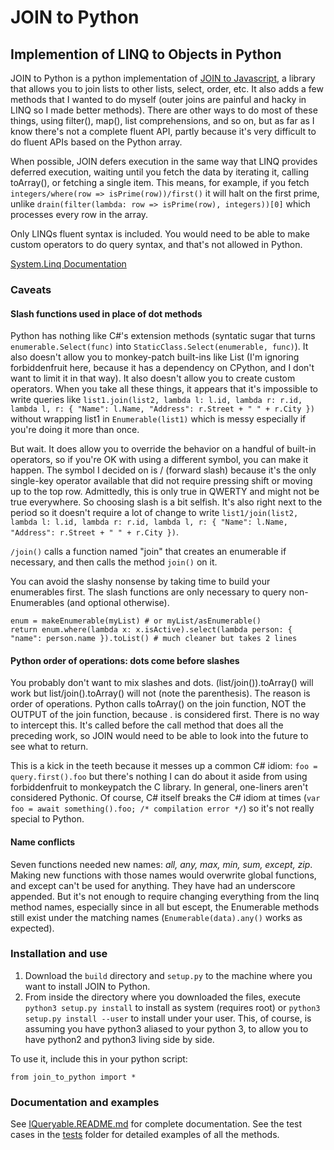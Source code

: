 # JOIN to Python
## Implemention of LINQ to Objects in Python

JOIN to Python is a python implementation of [JOIN to Javascript](https://github.com/hachiko-8ko/join-to-javascript), a library that allows you to join lists to other lists, select, order, etc. It also adds a few methods that I wanted to do myself (outer joins are painful and hacky in LINQ so I made better methods). There are other ways to do most of these things, using filter(), map(), list comprehensions, and so on, but as far as I know there's not a complete fluent API, partly because it's very difficult to do fluent APIs based on the Python array.

When possible, JOIN defers execution in the same way that LINQ provides deferred execution, waiting until you fetch the data by iterating it, calling toArray(), or fetching a single item. This means, for example, if you fetch `integers/where(row => isPrime(row))/first()` it will halt on the first prime, unlike `drain(filter(lambda: row => isPrime(row), integers))[0]` which processes every row in the array.

Only LINQs fluent syntax is included. You would need to be able to make custom operators to do query syntax, and that's not allowed in Python.

[System.Linq Documentation](https://docs.microsoft.com/sv-SE/dotnet/api/system.linq.enumerable?view=net-6.0)

### Caveats

#### Slash functions used in place of dot methods

Python has nothing like C#'s extension methods (syntatic sugar that turns `enumerable.Select(func)` into `StaticClass.Select(enumerable, func)`). It also doesn't allow you to monkey-patch built-ins like List (I'm ignoring forbiddenfruit here, because it has a dependency on CPython, and I don't want to limit it in that way). It also doesn't allow you to create custom operators. When you take all these things, it appears that it's impossible to write queries like `list1.join(list2, lambda l: l.id, lambda r: r.id, lambda l, r: { "Name": l.Name, "Address": r.Street + " " + r.City })` without wrapping list1 in `Enumerable(list1)` which is messy especially if you're doing it more than once.

But wait. It does allow you to override the behavior on a handful of built-in operators, so if you're OK with using a different symbol, you can make it happen. The symbol I decided on is / (forward slash) because it's the only single-key operator available that did not require pressing shift or moving up to the top row. Admittedly, this is only true in QWERTY and might not be true everywhere. So choosing slash is a bit selfish. It's also right next to the period so it doesn't require a lot of change to write `list1/join(list2, lambda l: l.id, lambda r: r.id, lambda l, r: { "Name": l.Name, "Address": r.Street + " " + r.City })`. 

`/join()` calls a function named "join" that creates an enumerable if necessary, and then calls the method `join()` on it.

You can avoid the slashy nonsense by taking time to build your enumerables first. The slash functions are only necessary to query non-Enumerables (and optional otherwise).

```
enum = makeEnumerable(myList) # or myList/asEnumerable()
return enum.where(lambda x: x.isActive).select(lambda person: { "name": person.name }).toList() # much cleaner but takes 2 lines
```

#### Python order of operations: dots come before slashes

You probably don't want to mix slashes and dots. (list/join()).toArray() will work but list/join().toArray() will not (note the parenthesis). The reason is order of operations. Python calls toArray() on the join function, NOT the OUTPUT of the join function, because . is considered first. There is no way to intercept this. It's called before the call method that does all the preceding work, so JOIN would need to be able to look into the future to see what to return.

This is a kick in the teeth because it messes up a common C# idiom: `foo = query.first().foo` but there's nothing I can do about it aside from using forbiddenfruit to monkeypatch the C library. In general, one-liners aren't considered Pythonic. Of course, C# itself breaks the C# idiom at times (`var foo = await something().foo; /* compilation error */`) so it's not really special to Python.

#### Name conflicts

Seven functions needed new names: _all, any, max, min, sum, except, zip_. Making new functions with those names would overwrite global functions, and except can't be used for anything. They have had an underscore appended. But it's not enough to require changing everything from the linq method names, especially since in all but escept, the Enumerable methods still exist under the matching names (`Enumerable(data).any()` works as expected).

### Installation and use

1. Download the `build` directory and `setup.py` to the machine where you want to install JOIN to Python.
2. From inside the directory where you downloaded the files, execute `python3 setup.py install` to install as system (requires root) or `python3 setup.py install --user` to install under your user. This, of course, is assuming you have python3 aliased to your python 3, to allow you to have python2 and python3 living side by side.

To use it, include this in your python script:
```
from join_to_python import *
```

### Documentation and examples

See [IQueryable.README.md](https://github.com/hachiko-8ko/join-to-python/blob/master/src/IQueryable.README.md) for complete documentation. See the test cases in the [tests](https://github.com/hachiko-8ko/join-to-python/blob/master/src/tests) folder for detailed examples of all the methods.
